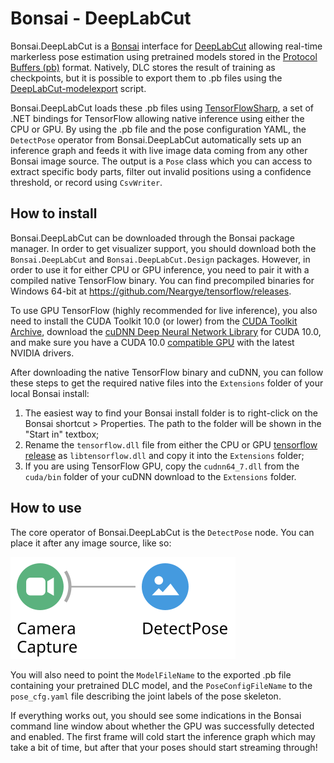 # Bonsai - DeepLabCut

Bonsai.DeepLabCut is a [Bonsai](https://bonsai-rx.org/) interface for [DeepLabCut](https://www.mousemotorlab.org/deeplabcut) allowing real-time markerless pose estimation using pretrained models stored in the [Protocol Buffers (pb)](https://developers.google.com/protocol-buffers/) format. Natively, DLC stores the result of training as checkpoints, but it is possible to export them to .pb files using the [DeepLabCut-modelexport](https://github.com/AlexEMG/DeepLabCut-modelexport) script.

Bonsai.DeepLabCut loads these .pb files using [TensorFlowSharp](https://github.com/migueldeicaza/TensorFlowSharp), a set of .NET bindings for TensorFlow allowing native inference using either the CPU or GPU. By using the .pb file and the pose configuration YAML, the `DetectPose` operator from Bonsai.DeepLabCut automatically sets up an inference graph and feeds it with live image data coming from any other Bonsai image source. The output is a `Pose` class which you can access to extract specific body parts, filter out invalid positions using a confidence threshold, or record using `CsvWriter`.

## How to install

Bonsai.DeepLabCut can be downloaded through the Bonsai package manager. In order to get visualizer support, you should download both the `Bonsai.DeepLabCut` and `Bonsai.DeepLabCut.Design` packages. However, in order to use it for either CPU or GPU inference, you need to pair it with a compiled native TensorFlow binary. You can find precompiled binaries for Windows 64-bit at https://github.com/Neargye/tensorflow/releases.

To use GPU TensorFlow (highly recommended for live inference), you also need to install the CUDA Toolkit 10.0 (or lower) from the [CUDA Toolkit Archive](https://developer.nvidia.com/cuda-10.0-download-archive), download the [cuDNN Deep Neural Network Library](https://developer.nvidia.com/cudnn) for CUDA 10.0, and make sure you have a CUDA 10.0 [compatible GPU](https://docs.nvidia.com/deploy/cuda-compatibility/index.html#support-hardware) with the latest NVIDIA drivers.

After downloading the native TensorFlow binary and cuDNN, you can follow these steps to get the required native files into the `Extensions` folder of your local Bonsai install:

1. The easiest way to find your Bonsai install folder is to right-click on the Bonsai shortcut > Properties. The path to the folder will be shown in the "Start in" textbox;
2. Rename the `tensorflow.dll` file from either the CPU or GPU [tensorflow release](https://github.com/Neargye/tensorflow/releases) as `libtensorflow.dll` and copy it into the `Extensions` folder;
3. If you are using TensorFlow GPU, copy the `cudnn64_7.dll` from the `cuda/bin` folder of your cuDNN download to the `Extensions` folder.

## How to use

The core operator of Bonsai.DeepLabCut is the `DetectPose` node. You can place it after any image source, like so:

![detect-pose.svg](Resources/detect-pose.svg)

You will also need to point the `ModelFileName` to the exported .pb file containing your pretrained DLC model, and the `PoseConfigFileName` to the `pose_cfg.yaml` file describing the joint labels of the pose skeleton.

If everything works out, you should see some indications in the Bonsai command line window about whether the GPU was successfully detected and enabled. The first frame will cold start the inference graph which may take a bit of time, but after that your poses should start streaming through!